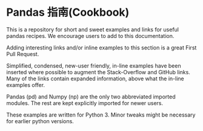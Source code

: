 # Pandas 指南(Cookbook)

This is a repository for short and sweet examples and links for useful pandas recipes. We encourage users to add to this documentation.

Adding interesting links and/or inline examples to this section is a great First Pull Request.

Simplified, condensed, new-user friendly, in-line examples have been inserted where possible to augment the Stack-Overflow and GitHub links. Many of the links contain expanded information, above what the in-line examples offer.

Pandas (pd) and Numpy (np) are the only two abbreviated imported modules. The rest are kept explicitly imported for newer users.

These examples are written for Python 3. Minor tweaks might be necessary for earlier python versions.